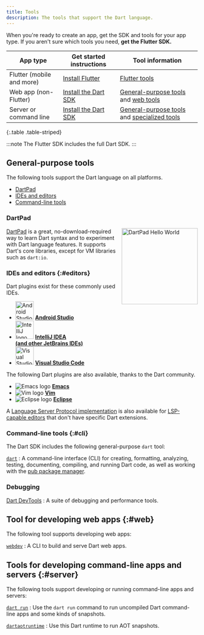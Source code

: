 ```yaml
---
title: Tools
description: The tools that support the Dart language.
---
```


When you're ready to create an app, get the SDK and tools for your app
type. If you aren't sure which tools you need, **get the Flutter SDK.**

<div class="table-wrapper">

| App type                  | Get started instructions                                     | Tool information                                           |
|---------------------------|--------------------------------------------------------------|------------------------------------------------------------|
| Flutter (mobile and more) | [Install Flutter]({{site.flutter-docs}}/get-started/install) | [Flutter tools]({{site.flutter-docs}}/using-ide)           |
| Web app (non-Flutter)     | [Install the Dart SDK](/tools/sdk)                           | [General-purpose tools][] and [web tools](#web)            |
| Server or command line    | [Install the Dart SDK](/tools/sdk)                           | [General-purpose tools][] and [specialized tools](#server) |

{:.table .table-striped}
</div>

[General-purpose tools]: #general-purpose-tools

:::note
  The Flutter SDK includes the full Dart SDK.
:::

## General-purpose tools

The following tools support the Dart language on all platforms.

* [DartPad](#dartpad)
* [IDEs and editors](#editors)
* [Command-line tools](#cli)


### DartPad

<img src="/assets/img/dartpad-hello.png" alt="DartPad Hello World" width="200px" align="right" />

[DartPad](/tools/dartpad) is
a great, no-download-required way to learn Dart syntax
and to experiment with Dart language features.
It supports Dart's core libraries,
except for VM libraries such as `dart:io`.


### IDEs and editors {:#editors}

Dart plugins exist for these commonly used IDEs.

<ul class="col2">
<li>
<img src="/assets/img/tools/android_studio.svg" width="48" alt="Android Studio logo">
<a href="/tools/jetbrains-plugin"><b>Android Studio</b></a>
</li>
<li>
<img src="/assets/img/tools/intellij-idea.svg" width="48" alt="IntelliJ logo">
<a href="/tools/jetbrains-plugin"><b>IntelliJ IDEA<br>
(and other JetBrains IDEs)</b></a>
</li>
<li>
<img src="/assets/img/tools/vscode.svg"
     width="48" alt="Visual Studio Code logo">
<a href="/tools/vs-code"><b>Visual Studio Code</b></a>
</li>
</ul>

The following Dart plugins are also available,
thanks to the Dart community.

<ul class="col2">
<li>
<img src="/assets/img/tools/emacs.png" alt="Emacs logo">
<a class="no-automatic-external" href="https://github.com/nex3/dart-mode"><b>Emacs</b></a>
</li>
<li>
<img src="/assets/img/tools/vim.png" alt="Vim logo">
<a class="no-automatic-external" href="https://github.com/dart-lang/dart-vim-plugin"><b>Vim</b></a>
</li>
<li>
<img src="/assets/img/tools/eclipse-logo.png" alt="Eclipse logo">
<a class="no-automatic-external" href="https://github.com/eclipse/dartboard"><b>Eclipse</b></a>
</li>
</ul>

A [Language Server Protocol implementation][LSP] is also available for
[LSP-capable editors][] that don't have specific Dart extensions.

[LSP]: https://github.com/dart-lang/sdk/blob/main/pkg/analysis_server/tool/lsp_spec/README.md
[LSP-capable editors]: https://microsoft.github.io/language-server-protocol/implementors/tools/

### Command-line tools {:#cli}

The Dart SDK includes the following general-purpose `dart` tool:

[`dart`](/tools/dart-tool)
: A command-line interface (CLI) for creating, formatting, analyzing,
  testing, documenting, compiling, and running Dart code,
  as well as working with the [pub package manager](/guides/packages).


### Debugging

[Dart DevTools](/tools/dart-devtools)
: A suite of debugging and performance tools.


## Tool for developing web apps {:#web}

The following tool supports developing web apps:

[`webdev`](/tools/webdev)
: A CLI to build and serve Dart web apps.

## Tools for developing command-line apps and servers {:#server}

The following tools support developing or running
command-line apps and servers:

[`dart run`](/tools/dart-run)
: Use the `dart run` command to run uncompiled Dart command-line apps
  and some kinds of snapshots.

[`dartaotruntime`](/tools/dartaotruntime)
: Use this Dart runtime to run AOT snapshots.
